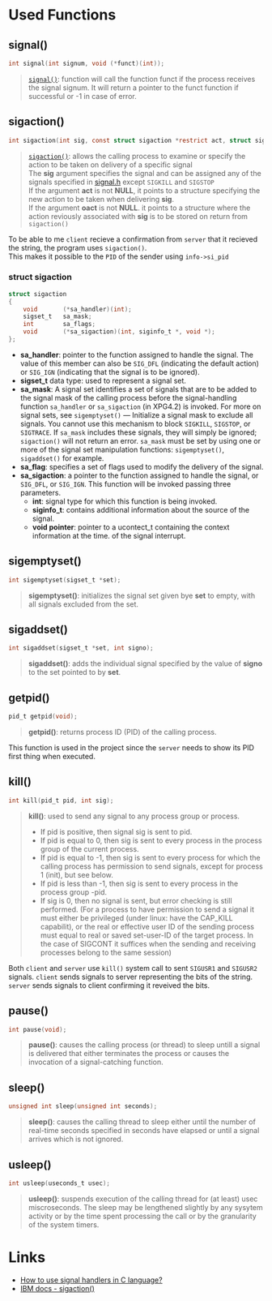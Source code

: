 # Used Functions

## signal()
```c
int signal(int signum, void (*funct)(int));
```
> [`signal()`](https://man7.org/linux/man-pages/man7/signal.7.html): function will call the function funct if the process receives the signal signum.
> It will return a pointer to the funct function if successful or -1 in case of error.

## sigaction()
```c
int sigaction(int sig, const struct sigaction *restrict act, struct sigaction *restrict oact);
```
> [`sigaction()`](https://man7.org/linux/man-pages/man2/sigaction.2.html): allows the calling process to examine or specify the action to be taken on delivery of a specific signal \
> The __sig__ argument specifies the signal and can be assigned any of the signals specified in [signal.h](https://docs.oracle.com/cd/E88353_01/html/E37842/signal.h-3head.html#REFMAN3Fsignal.h-3head) except `SIGKILL` and `SIGSTOP` \
> If the argument __act__ is not __NULL__, it points to a structure specifying the new action to be taken when delivering __sig__. \
> If the argument __oact__ is not __NULL__. it points to a structure where the action reviously associated with __sig__ is to be stored on return from `sigaction()`

To be able to me `client` recieve a confirmation from `server` that it recieved the string, the program uses `sigaction()`. \
This makes it possible to the `PID` of the sender using `info->si_pid`

### struct sigaction
```c
struct sigaction
{
    void       (*sa_handler)(int);
    sigset_t   sa_mask;
    int        sa_flags;
    void       (*sa_sigaction)(int, siginfo_t *, void *);
};
```
- __sa_handler__: pointer to the function assigned to handle the signal. The value of this member can also be `SIG_DFL` (indicating the default action) or `SIG_IGN` (indicating that the signal is to be ignored).
- __sigset_t__ data type: used to represent a signal set.
- __sa_mask__: A signal set identifies a set of signals that are to be added to the signal mask of the calling process before the signal-handling function `sa_handler` or `sa_sigaction` (in XPG4.2) is invoked. For more on signal sets, see `sigemptyset()` — Initialize a signal mask to exclude all signals. You cannot use this mechanism to block `SIGKILL`, `SIGSTOP`, or `SIGTRACE`. If `sa_mask` includes these signals, they will simply be ignored; `sigaction()` will not return an error. `sa_mask` must be set by using one or more of the signal set manipulation functions: `sigemptyset()`, `sigaddset()` for example.
- __sa_flag__: specifies a set of flags used to modify the delivery of the signal.
- __sa_sigaction__: a pointer to the function assigned to handle the signal, or `SIG_DFL`, or `SIG_IGN`. This function will be invoked passing three parameters.
  - __int__: signal type for which this function is being invoked.
  - __siginfo_t__: contains additional information about the source of the signal.
  - __void pointer__: pointer to a ucontect_t containing the context information at the time. of the signal interrupt.

## sigemptyset()
```c
int sigemptyset(sigset_t *set); 
```
> __sigemptyset()__: initializes the signal set given bye __set__ to empty, with all signals excluded from the set.
## sigaddset()
```c
int sigaddset(sigset_t *set, int signo);
```
> __sigaddset()__: adds the individual signal specified by the value of __signo__ to the set pointed to by __set__.
## getpid()
```c
pid_t getpid(void);
```
> __getpid()__: returns process ID (PID) of the calling process.

This function is used in the project since the `server` needs to show its PID first thing when executed.
## kill()
```c
int kill(pid_t pid, int sig);
```
> __kill()__: used to send any signal to any process group or process.
> - If pid is positive, then signal sig is sent to pid.
> - If pid is equal to 0, then sig is sent to every process in the process group of the current process.
> - If pid is equal to -1, then sig is sent to every process for which the calling process has permission to send signals, except for process 1 (init), but see below.
> - If pid is less than -1, then sig is sent to every process in the process group -pid.
> - If sig is 0, then no signal is sent, but error checking is still performed.
> (For a process to have permission to send a signal it must either be privileged (under linux: have the CAP_KILL capabilit), or the real or effective user ID of the sending process must equal to real or saved set-user-ID of the target process. In the case of SIGCONT it suffices when the sending and receiving processes belong to the same session)

Both `client` and `server` use `kill()` system call to sent `SIGUSR1` and `SIGUSR2` signals. `client` sends signals to server representing the bits of the string. `server` sends signals to client confirming it reveived the bits.
## pause()
```c
int pause(void);
```
> __pause()__: causes the calling process (or thread) to sleep untill a signal is delivered that either terminates the process or causes the invocation of a signal-catching function.

## sleep()
```c
unsigned int sleep(unsigned int seconds);
```
> __sleep()__: causes the calling thread to sleep either until the number of real-time seconds specified in seconds have elapsed or until a signal arrives which is not ignored.

## usleep()
```c
int usleep(useconds_t usec);
```
> __usleep()__: suspends execution of the calling thread for (at least) usec miscroseconds. The sleep may be lengthened slightly by any sysytem activity or by the time spent processing the call or by the granularity of the system timers.

# Links
- [How to use signal handlers in C language?](https://linuxhint.com/signal_handlers_c_programming_language/)
- [IBM docs - sigaction()](https://www.ibm.com/docs/en/zos/2.4.0?topic=functions-sigaction-examine-change-signal-action)

